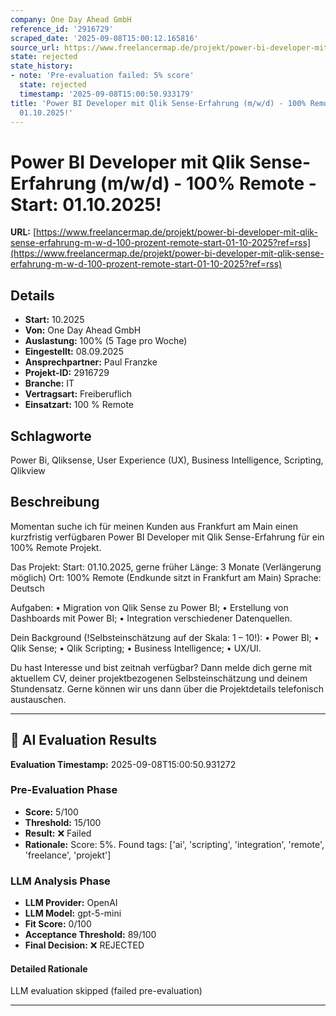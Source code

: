 ```yaml
---
company: One Day Ahead GmbH
reference_id: '2916729'
scraped_date: '2025-09-08T15:00:12.165816'
source_url: https://www.freelancermap.de/projekt/power-bi-developer-mit-qlik-sense-erfahrung-m-w-d-100-prozent-remote-start-01-10-2025?ref=rss
state: rejected
state_history:
- note: 'Pre-evaluation failed: 5% score'
  state: rejected
  timestamp: '2025-09-08T15:00:50.933179'
title: 'Power BI Developer mit Qlik Sense-Erfahrung (m/w/d) - 100% Remote - Start:
  01.10.2025!'
---
```



# Power BI Developer mit Qlik Sense-Erfahrung (m/w/d) - 100% Remote - Start: 01.10.2025!
**URL:** [https://www.freelancermap.de/projekt/power-bi-developer-mit-qlik-sense-erfahrung-m-w-d-100-prozent-remote-start-01-10-2025?ref=rss](https://www.freelancermap.de/projekt/power-bi-developer-mit-qlik-sense-erfahrung-m-w-d-100-prozent-remote-start-01-10-2025?ref=rss)
## Details
- **Start:** 10.2025
- **Von:** One Day Ahead GmbH
- **Auslastung:** 100% (5 Tage pro Woche)
- **Eingestellt:** 08.09.2025
- **Ansprechpartner:** Paul Franzke
- **Projekt-ID:** 2916729
- **Branche:** IT
- **Vertragsart:** Freiberuflich
- **Einsatzart:** 100
                                                % Remote

## Schlagworte
Power Bi, Qliksense, User Experience (UX), Business Intelligence, Scripting, Qlikview

## Beschreibung
Momentan suche ich für meinen Kunden aus Frankfurt am Main einen kurzfristig verfügbaren Power BI Developer mit Qlik Sense-Erfahrung für ein 100% Remote Projekt.

Das Projekt:
Start: 01.10.2025, gerne früher
Länge: 3 Monate (Verlängerung möglich)
Ort: 100% Remote (Endkunde sitzt in Frankfurt am Main)
Sprache: Deutsch

Aufgaben:
• Migration von Qlik Sense zu Power BI;
• Erstellung von Dashboards mit Power BI;
• Integration verschiedener Datenquellen.

Dein Background (!Selbsteinschätzung auf der Skala: 1 – 10!):
• Power BI;
• Qlik Sense;
• Qlik Scripting;
• Business Intelligence;
• UX/UI.

Du hast Interesse und bist zeitnah verfügbar?
Dann melde dich gerne mit aktuellem CV, deiner projektbezogenen Selbsteinschätzung und deinem Stundensatz.
Gerne können wir uns dann über die Projektdetails telefonisch austauschen.

---

## 🤖 AI Evaluation Results

**Evaluation Timestamp:** 2025-09-08T15:00:50.931272

### Pre-Evaluation Phase
- **Score:** 5/100
- **Threshold:** 15/100
- **Result:** ❌ Failed
- **Rationale:** Score: 5%. Found tags: ['ai', 'scripting', 'integration', 'remote', 'freelance', 'projekt']

### LLM Analysis Phase
- **LLM Provider:** OpenAI
- **LLM Model:** gpt-5-mini
- **Fit Score:** 0/100
- **Acceptance Threshold:** 89/100
- **Final Decision:** ❌ REJECTED

#### Detailed Rationale
LLM evaluation skipped (failed pre-evaluation)

---
